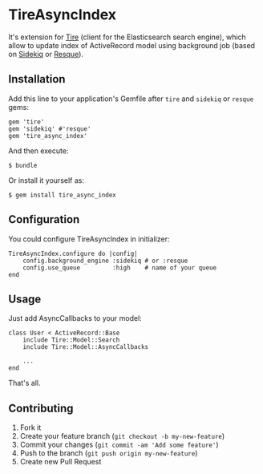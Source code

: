 # TireAsyncIndex

It's extension for [Tire](https://github.com/karmi/tire/) (client for the Elasticsearch search engine), which allow to update index of ActiveRecord model using background job (based on [Sidekiq](https://github.com/mperham/sidekiq) or [Resque](https://github.com/resque/resque)).

## Installation

Add this line to your application's Gemfile after `tire` and `sidekiq` or `resque` gems:

    gem 'tire'
    gem 'sidekiq' #'resque'
    gem 'tire_async_index'

And then execute:

    $ bundle

Or install it yourself as:

    $ gem install tire_async_index

## Configuration

You could configure TireAsyncIndex in initializer:
    
    TireAsyncIndex.configure do |config|
        config.background_engine :sidekiq # or :resque
        config.use_queue         :high    # name of your queue
    end

## Usage

Just add AsyncCallbacks to your model:
    
    class User < ActiveRecord::Base
        include Tire::Model::Search
        include Tire::Model::AsyncCallbacks
        
        ...
    end
    
That's all.

## Contributing

1. Fork it
2. Create your feature branch (`git checkout -b my-new-feature`)
3. Commit your changes (`git commit -am 'Add some feature'`)
4. Push to the branch (`git push origin my-new-feature`)
5. Create new Pull Request
